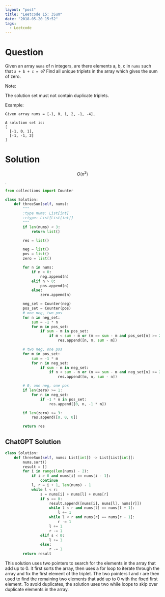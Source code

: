 ```yaml
---
layout: "post"
title: "Leetcode 15: 3Sum"
date: "2018-05-20 15:52"
tags:
  - Leetcode
---
```


# Question
Given an array `nums` of n integers, are there elements a, b, c in `nums` such that `a + b + c = 0`? Find all unique triplets in the array which gives the sum of zero.

Note:

The solution set must not contain duplicate triplets.

Example:
```
Given array nums = [-1, 0, 1, 2, -1, -4],

A solution set is:
[
  [-1, 0, 1],
  [-1, -1, 2]
]
```

# Solution
$$O(n^2)$$.

```python
from collections import Counter

class Solution:
    def threeSum(self, nums):
        """
        :type nums: List[int]
        :rtype: List[List[int]]
        """
        if len(nums) < 3:
            return list()

        res = list()

        neg = list()
        pos = list()
        zero = list()

        for n in nums:
            if n < 0:
                neg.append(n)
            elif n > 0:
                pos.append(n)
            else:
                zero.append(n)

        neg_set = Counter(neg)
        pos_set = Counter(pos)
        # one neg, two pos
        for n in neg_set:
            sum = -1 * n
            for m in pos_set:
                if sum - m in pos_set:
                    if m < sum - m or (m == sum - m and pos_set[m] >= 2):
                        res.append([n, m, sum - m])

        # two neg, one pos
        for m in pos_set:
            sum = -1 * m
            for n in neg_set:
                if sum - n in neg_set:
                    if n < sum - n or (n == sum - n and neg_set[n] >= 2):
                        res.append([m, n, sum - n])

        # 0, one neg, one pos
        if len(zero) >= 1:
            for n in neg_set:
                if -1 * n in pos_set:
                    res.append([0, n, -1 * n])

        if len(zero) >= 3:
            res.append([0, 0, 0])

        return res
```

## ChatGPT Solution
```python
class Solution:
    def threeSum(self, nums: List[int]) -> List[List[int]]:
        nums.sort()
        result = []
        for i in range(len(nums) - 2):
            if i > 0 and nums[i] == nums[i - 1]:
                continue
            l, r = i + 1, len(nums) - 1
            while l < r:
                s = nums[i] + nums[l] + nums[r]
                if s == 0:
                    result.append([nums[i], nums[l], nums[r]])
                    while l < r and nums[l] == nums[l + 1]:
                        l += 1
                    while l < r and nums[r] == nums[r - 1]:
                        r -= 1
                    l += 1
                    r -= 1
                elif s < 0:
                    l += 1
                else:
                    r -= 1
        return result
```

This solution uses two pointers to search for the elements in the array that add up to 0. It first sorts the array, then uses a for loop to iterate through the array and fix the first element of the triplet. The two pointers l and r are then used to find the remaining two elements that add up to 0 with the fixed first element. To avoid duplicates, the solution uses two while loops to skip over duplicate elements in the array.